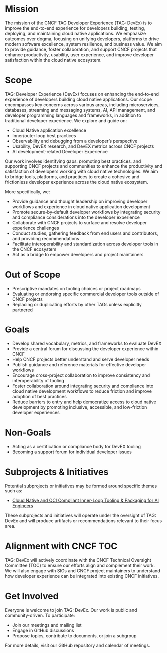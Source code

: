 # Mission

The mission of the CNCF TAG Developer Experience (TAG: DevEx) is to improve the end-to-end experience for developers building, testing, deploying, and maintaining cloud native applications. We emphasize outcomes over dogma, focusing on unifying developers, platforms to drive modern software excellence, system resilience, and business value. We aim to provide guidance, foster collaboration, and support CNCF projects that enhance productivity, usability, user experience, and improve developer satisfaction within the cloud native ecosystem.

# Scope

TAG: Developer Experience (DevEx) focuses on enhancing the end-to-end experience of developers building cloud native applications. Our scope encompasses key concerns across various areas, including microservices, databases, streaming and messaging systems, AI, API management, and developer programming languages and frameworks, in addition to traditional developer experience.
We explore and guide on:

* Cloud Native application excellence
* Inner/outer loop best practices
* Observability and debugging from a developer’s perspective
* Usability, DevEX research, and DevEX metrics across CNCF projects
* AI development-related Developer Experience 

Our work involves identifying gaps, promoting best practices, and supporting CNCF projects and communities to enhance the productivity and satisfaction of developers working with cloud native technologies. We aim to bridge tools, platforms, and practices to create a cohesive and frictionless developer experience across the cloud native ecosystem.

More specifically, we:

* Provide guidance and thought leadership on improving developer workflows and experience in cloud native application development
* Promote secure-by-default developer workflows by integrating security and compliance considerations into the developer experience
* Collaborate with CNCF projects to surface and resolve developer experience challenges
* Conduct studies, gathering feedback from end users and contributors, and providing recommendations
* Facilitate interoperability and standardization across developer tools in the CNCF ecosystem
* Act as a bridge to empower developers and project maintainers

# Out of Scope

* Prescriptive mandates on tooling choices or project roadmaps
* Evaluating or endorsing specific commercial developer tools outside of CNCF projects
* Replacing or duplicating efforts by other TAGs unless explicitly partnered

# Goals

* Develop shared vocabulary, metrics, and frameworks to evaluate DevEX
* Provide a central forum for discussing the developer experience within CNCF
* Help CNCF projects better understand and serve developer needs
* Publish guidance and reference materials for effective developer workflows
* Encourage cross-project collaboration to improve consistency and interoperability of tooling
* Foster collaboration around integrating security and compliance into cloud native development workflows to reduce friction and improve adoption of best practices
* Reduce barriers to entry and help democratize access to cloud native development by promoting inclusive, accessible, and low-friction developer experiences

# Non-Goals

* Acting as a certification or compliance body for DevEX tooling
* Becoming a support forum for individual developer issues

# Subprojects & Initiatives

Potential subprojects or initiatives may be formed around specific themes such as:
* [Cloud Native and OCI Compliant Inner-Loop Tooling & Packaging for AI Engineers](https://github.com/cncf/toc/issues/1740)

These subprojects and initiatives will operate under the oversight of TAG: DevEx and will produce artifacts or recommendations relevant to their focus area.

# Alignment with CNCF TOC

TAG: DevEx will actively coordinate with the CNCF Technical Oversight Committee (TOC) to ensure our efforts align and complement their work. We will also engage with SIGs and CNCF project maintainers to understand how developer experience can be integrated into existing CNCF initiatives.

# Get Involved

Everyone is welcome to join TAG: DevEx. Our work is public and community-driven. To participate:

* Join our meetings and mailing list
* Engage in GitHub discussions
* Propose topics, contribute to documents, or join a subgroup

For more details, visit our GitHub repository and calendar of meetings.
